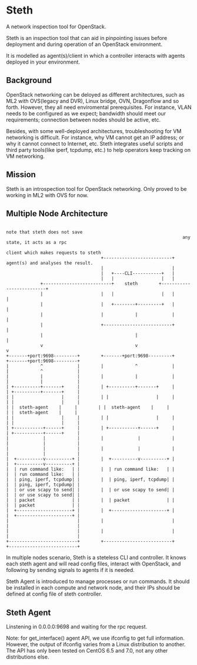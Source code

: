 # Steth

A network inspection tool for OpenStack.

Steth is an inspection tool that can aid in pinpointing issues before deployment and during operation of an OpenStack environment.

It is modelled as agent(s)/client in which a controller interacts with agents deployed in your environment.

## Background

OpenStack networking can be deloyed as different architectures, such as ML2 with OVS(legacy and DVR), Linux bridge, OVN, Dragonflow and so forth. However, they all need enviromental prerequisites. For instance, VLAN needs to be configured as we expect; bandwidth should meet our requirements; connection between nodes should be active, etc.

Besides, with some well-deployed architectures, troubleshooting for VM networking is difficult. For instance, why VM cannot get an IP address; or why it cannot connect to Internet, etc. Steth integrates useful scripts and third party tools(like iperf, tcpdump, etc.) to help operators keep tracking on VM networking.

## Mission

Steth is an introspection tool for OpenStack networking. Only proved to be working in ML2 with OVS for now.

## Multiple Node Architecture

```
                                                                   note that steth does not save
                                                                   any state, it acts as a rpc
                                                                   client which makes requests to steth
                                    +--------------------------+   agent(s) and analyses the result.
                                    |                          |
                                    |   +----CLI-----------+   |
                                    |   |                  |   |
             +--------------------------+    steth        +--------------------------+
             |                      |   |                  |   |                      |
             |                      |   +--------+---------+   |                      |
             |                      |            |             |                      |
             |                      +--------------------------+                      |
             |                                   |                                    |
             v                                   v                                    v
+-------+port:9698---------+        +-------+port:9698---------+         +-------+port:9698---------+
|            ^             |        |            ^             |         |            ^             |
|            |             |        |            |             |         |            |             |
| +----------+-------+     |        | +----------+-------+     |         | +----------+-------+     |
| |                  |     |        | |                  |     |         | |                  |     |
| |  steth-agent    |     |        | |  steth-agent    |     |         | |  steth-agent    |     |
| |                  |     |        | |                  |     |         | |                  |     |
| +-----------+------+     |        | +-----------+------+     |         | +-----------+------+     |
|             |            |        |             |            |         |             |            |
|             |            |        |             |            |         |             |            |
|  +----------v----------+ |        |  +----------v----------+ |         |  +----------v----------+ |
|  | run command like:   | |        |  | run command like:   | |         |  | run command like:   | |
|  | ping, iperf, tcpdump| |        |  | ping, iperf, tcpdump| |         |  | ping, iperf, tcpdump| |
|  | or use scapy to send| |        |  | or use scapy to send| |         |  | or use scapy to send| |
|  | packet              | |        |  | packet              | |         |  | packet              | |
|  +---------------------+ |        |  +---------------------+ |         |  +---------------------+ |
|                          |        |                          |         |                          |
|                          |        |                          |         |                          |
+--------------------------+        +--------------------------+         +--------------------------+
```

In multiple nodes scenario, Steth is a steteless CLI and controller. It knows each steth agent and will read config files, interact with OpenStack, and following by sending signals to agents if it is needed. 

Steth Agent is introduced to manage processes or run commands. It should be installed in each compute and network node, and their IPs should be defined at config file of steth controller.

## Steth Agent

Linstening in 0.0.0.0:9698 and waiting for the rpc request.

Note: for get_interface() agent API, we use ifconfig to get full information. However, the output of ifconfig varies from a Linux distribution to another. The API has only been tested on CentOS 6.5 and 7.0, not any other distributions else.
